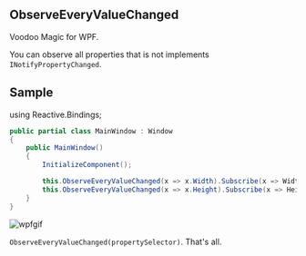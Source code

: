 ObserveEveryValueChanged
---
Voodoo Magic for WPF.

You can observe all properties that is not implements `INotifyPropertyChanged`.

Sample
---
using Reactive.Bindings;

```csharp
public partial class MainWindow : Window
{
    public MainWindow()
    {
        InitializeComponent();

        this.ObserveEveryValueChanged(x => x.Width).Subscribe(x => WidthText.Text = x.ToString());
        this.ObserveEveryValueChanged(x => x.Height).Subscribe(x => HeightText.Text = x.ToString());
    }
}
```

![wpfgif](https://cloud.githubusercontent.com/assets/46207/15827037/ed8a72c6-2c44-11e6-81d6-b90dabf0afa9.gif)

`ObserveEveryValueChanged(propertySelector)`. That's all.
